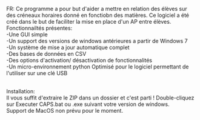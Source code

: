 FR:
Ce programme a pour but d'aider a mettre en relation des élèves sur des créneaux horaires donné en fonctiobn des matières. Ce logiciel a été créé dans le
but de faciliter la mise en place d'un AP entre élèves.<br>
Fonctionnailtés présentes:<br>
-Une GUI simple<br>
-Un support des versions de windows antérieures a partir de Windows 7<br>
-Un système de mise a jour automatique complet<br>
-Des bases de données en CSV<br>
-Des options d'activation/ désactivation de fonctionnalités<br>
-Un micro-environnement python Optimisé pour le logiciel permettant de l'utiliser sur une clé USB</br></br>

Installation:</br>
Il vous suffit d'extraire le ZIP dans un dossier et c'est parti ! Double-cliquez sur Executer CAPS.bat ou .exe suivant votre version de windows.</br>
Support de MacOS non prévu pour le moment.
